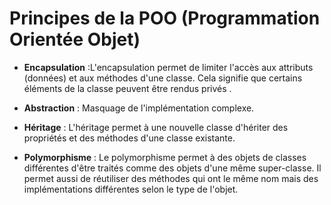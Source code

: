 # Principes de la POO (Programmation Orientée Objet)

- **Encapsulation** :L'encapsulation permet de limiter l'accès aux attributs (données) et aux méthodes d'une classe. Cela signifie que certains éléments de la classe peuvent être rendus privés .

- **Abstraction** : Masquage de l'implémentation complexe.
- **Héritage** :  L'héritage permet à une nouvelle classe d'hériter des propriétés et des méthodes d'une classe existante.
- **Polymorphisme** : Le polymorphisme permet à des objets de classes différentes d'être traités comme des objets d'une même super-classe. Il permet aussi de réutiliser des méthodes qui ont le même nom mais des implémentations différentes selon le type de l'objet.
